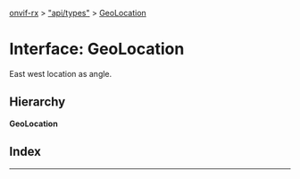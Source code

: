 [onvif-rx](../README.md) > ["api/types"](../modules/_api_types_.md) > [GeoLocation](../interfaces/_api_types_.geolocation.md)

# Interface: GeoLocation

East west location as angle.

## Hierarchy

**GeoLocation**

## Index

---

